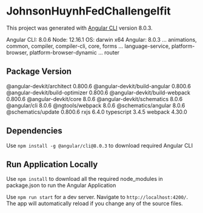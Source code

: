 # JohnsonHuynhFedChallengeIfit

This project was generated with [Angular CLI](https://github.com/angular/angular-cli) version 8.0.3.

Angular CLI: 8.0.6
Node: 12.16.1
OS: darwin x64
Angular: 8.0.3
... animations, common, compiler, compiler-cli, core, forms
... language-service, platform-browser, platform-browser-dynamic
... router

Package                           Version
-----------------------------------------------------------
@angular-devkit/architect         0.800.6
@angular-devkit/build-angular     0.800.6
@angular-devkit/build-optimizer   0.800.6
@angular-devkit/build-webpack     0.800.6
@angular-devkit/core              8.0.6
@angular-devkit/schematics        8.0.6
@angular/cli                      8.0.6
@ngtools/webpack                  8.0.6
@schematics/angular               8.0.6
@schematics/update                0.800.6
rxjs                              6.4.0
typescript                        3.4.5
webpack                           4.30.0

## Dependencies

Use `npm install -g @angular/cli@8.0.3` to download required Angular CLI

## Run Application Locally

Use `npm install` to download all the required node_modules in package.json to run the Angular Application

Use `npm run start` for a dev server. Navigate to `http://localhost:4200/`. The app will automatically reload if you change any of the source files.
